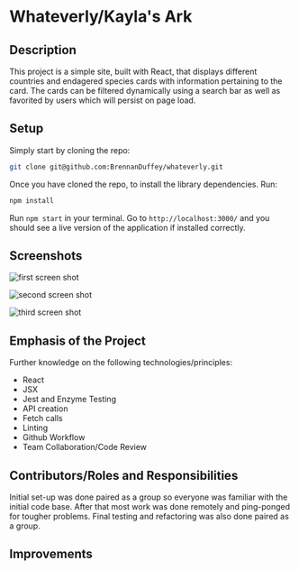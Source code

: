 # Whateverly/Kayla's Ark

## Description

This project is a simple site, built with React, that displays different countries and endagered species cards with information pertaining to the card. The cards can be filtered dynamically using a search bar as well as favorited by users which will persist on page load.

## Setup

Simply start by cloning the repo:

```bash
git clone git@github.com:BrennanDuffey/whateverly.git
```

Once you have cloned the repo, to install the library dependencies. Run:

```bash
npm install
```

Run `npm start` in your terminal. Go to `http://localhost:3000/` and you should see a live version of the application if installed correctly.

## Screenshots

![first screen shot](https://github.com/jarrettkong/family-feud/blob/master/src/images/screen-shot-1.png)

![second screen shot](https://github.com/jarrettkong/family-feud/blob/master/src/images/screen-shot-2.png)

![third screen shot](https://github.com/jarrettkong/family-feud/blob/master/src/images/screen-shot-3.png)


## Emphasis of the Project

Further knowledge on the following technologies/principles:

- React
- JSX
- Jest and Enzyme Testing
- API creation
- Fetch calls
- Linting
- Github Workflow
- Team Collaboration/Code Review

## Contributors/Roles and Responsibilities

Initial set-up was done paired as a group so everyone was familiar with the initial code base. After that most work was done remotely and ping-ponged for tougher problems. Final testing and refactoring was also done paired as a group.


## Improvements


